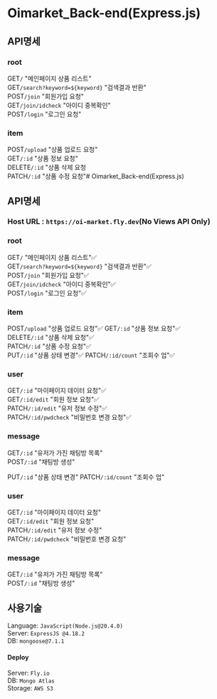 # Oimarket_Back-end(Express.js)

## API명세

### root
GET`/` "메인페이지 상품 리스트"  
GET`/search?keyword=${keyword}` "검색결과 반환"  
POST`/join` "회원가입 요청"  
GET`/join/idcheck` "아이디 중복확인"  
POST`/login` "로그인 요청"  

### item
POST`/upload` "상품 업로드 요청"  
GET`/:id` "상품 정보 요청"  
DELETE`/:id` "상품 삭제 요청  
PATCH`/:id` "상품 수정 요청"# Oimarket_Back-end(Express.js)

## API명세

### Host URL : `https://oi-market.fly.dev`(No Views API Only)

### root
GET`/` "메인페이지 상품 리스트"✅  
GET`/search?keyword=${keyword}` "검색결과 반환"✅  
POST`/join` "회원가입 요청"✅  
GET`/join/idcheck` "아이디 중복확인"✅  
POST`/login` "로그인 요청"✅  

### item
POST`/upload` "상품 업로드 요청"✅
GET`/:id` "상품 정보 요청"✅  
DELETE`/:id` "상품 삭제 요청"✅  
PATCH`/:id` "상품 수정 요청"✅  
PUT`/:id` "상품 상태 변경"✅ 
PATCH`/:id/count` "조회수 업"✅  

### user
GET`/:id` "마이페이지 데이터 요청"✅  
GET`/:id/edit` "회원 정보 요청"✅  
PATCH`/:id/edit` "유저 정보 수정"✅  
PATCH`/:id/pwdcheck` "비밀번호 변경 요청"✅  

### message
GET`/:id` "유저가 가진 채팅방 목록"  
POST`/:id` "채팅방 생성"  

PUT`/:id` "상품 상태 변경" 
PATCH`/:id/count` "조회수 업"  

### user
GET`/:id` "마이페이지 데이터 요청"  
GET`/:id/edit` "회원 정보 요청"  
PATCH`/:id/edit` "유저 정보 수정"  
PATCH`/:id/pwdcheck` "비밀번호 변경 요청"  

### message
GET`/:id` "유저가 가진 채팅방 목록"  
POST`/:id` "채팅방 생성"  


## 사용기술
Language: `JavaScript(Node.js@20.4.0)`  
Server: `ExpressJS @4.18.2`  
DB: `mongoose@7.1.1`  
#### Deploy
Server: `Fly.io`  
DB: `Mongo Atlas`  
Storage: `AWS S3`  
